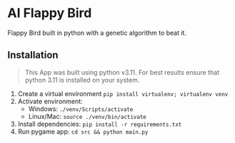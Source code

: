 # AI Flappy Bird
Flappy Bird built in python with a genetic algorithm to beat it.

## Installation

> This App was built using python v3.11. For best results ensure that python 3.11 is installed on your system.

1. Create a virtual environment `pip install virtualenv; virtualenv venv`
2. Activate environment: 
    - Windows: `./venv/Scripts/activate`
    - Linux/Mac: `source ./venv/bin/activate`
3. Install dependencies: `pip install -r requirements.txt`
4. Run pygame app: `cd src && python main.py`


